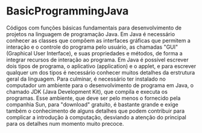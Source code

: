 # BasicProgrammingJava
 Códigos com funções básicas fundamentais para desenvolvimento de projetos na linguagem de programação Java.
 Em Java é necessário conhecer as classes que compõem as interfaces gráficas que permitem a interação e o controle do programa pelo 
 usuário, as chamadas "GUI" (Graphical User Interface), e suas propriedades e métodos, de forma a integrar recursos de interação ao programa. 
 Em Java é possível escrever dois tipos de programa, o aplicativo (application) e o applet, e para escrever qualquer um dos tipos é necessário
 conhecer muitos detalhes da erstrutura geral da linguagem. Para culminar, é necessário ter instalado no computador um ambiente para o 
 desenvolvimento de programa em Java, o chamado JDK (Java Development Kit), que compila e executa os programas. Esse ambiente, que deve ser 
 pelo menos o fornecido pela  companhia Sun, para "download" gratuito, é bastante grande e exige também o conhecimento de alguns detalhes que 
 podem contribuir para complicar a introdução à computação, desviando a atenção do principal para os detalhes num momento muito precoce.
